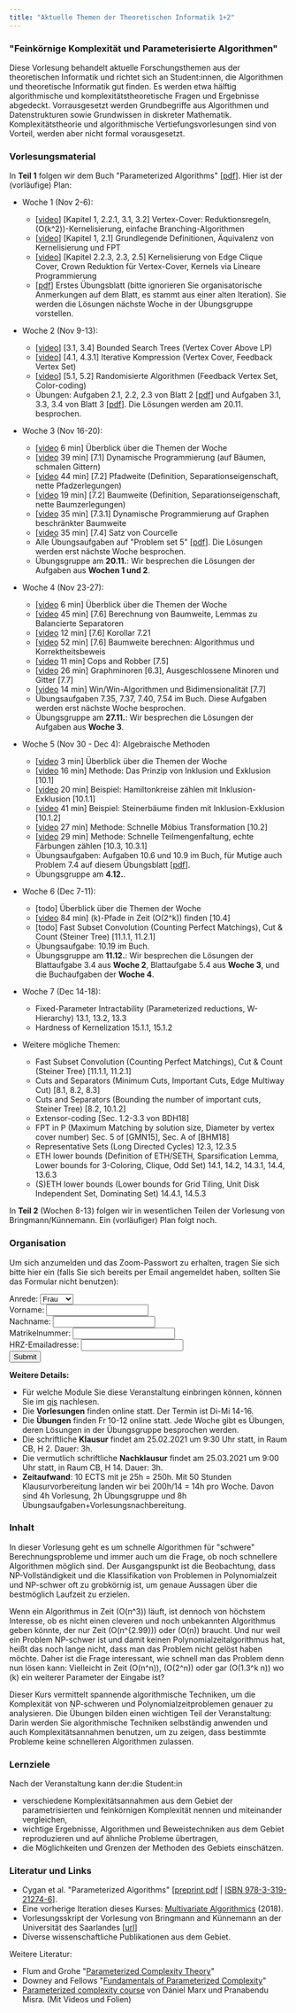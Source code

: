 ```yaml
---
title: "Aktuelle Themen der Theoretischen Informatik 1+2"
---
```

### "Feinkörnige Komplexität und Parameterisierte Algorithmen"
Diese Vorlesung behandelt aktuelle Forschungsthemen aus der theoretischen Informatik und richtet sich an Student:innen, die Algorithmen und theoretische Informatik gut finden.
Es werden etwa hälftig algorithmische und komplexitätstheoretische Fragen und Ergebnisse abgedeckt.
Vorrausgesetzt werden Grundbegriffe aus Algorithmen und Datenstrukturen sowie Grundwissen in diskreter Mathematik. Komplexitätstheorie und algorithmische Vertiefungsvorlesungen sind von Vorteil, werden aber nicht formal vorausgesetzt.

### Vorlesungsmaterial

In **Teil 1** folgen wir dem Buch "Parameterized Algorithms" [[pdf](https://www.mimuw.edu.pl/~malcin/book/parameterized-algorithms.pdf)].
Hier ist der (vorläufige) Plan:

- Woche 1 (Nov 2-6):
  - [[video](/teaching/winter20/ati/01-VertexCover.mp4)] [Kapitel 1, 2.2.1, 3.1, 3.2] Vertex-Cover: Reduktionsregeln, \(O(k^2)\)-Kernelisierung, einfache Branching-Algorithmen 
  - [[video](/teaching/winter20/ati/02-Definitionen.mp4)] [Kapitel 1, 2.1] Grundlegende Definitionen, Äquivalenz von Kernelisierung und FPT
  - [[video](/teaching/winter20/ati/03-Kernels.mp4)] [Kapitel 2.2.3, 2.3, 2.5] Kernelisierung von Edge Clique Cover, Crown Reduktion für Vertex-Cover, Kernels via Lineare Programmierung
  - [[pdf](https://www.mpi-inf.mpg.de/fileadmin/inf/d1/teaching/winter18/MultivariateAlgorithmics/Assignment01.pdf)] Erstes Übungsblatt (bitte ignorieren Sie organisatorische Anmerkungen auf dem Blatt, es stammt aus einer alten Iteration). Sie werden die Lösungen nächste Woche in der Übungsgruppe vorstellen.

- Woche 2 (Nov 9-13):
  - [[video](/teaching/winter20/ati/04-BoundedSearchTrees.mp4)] [3.1, 3.4] Bounded Search Trees (Vertex Cover Above LP)
  - [[video](/teaching/winter20/ati/05-IterativeCompression.mp4)] [4.1, 4.3.1] Iterative Kompression (Vertex Cover, Feedback Vertex Set)
  - [[video](/teaching/winter20/ati/06-ColorCoding.mp4)] [5.1, 5.2] Randomisierte Algorithmen (Feedback Vertex Set, Color-coding)
  - Übungen: Aufgaben 2.1, 2.2, 2.3 von Blatt 2 [[pdf](https://www.mpi-inf.mpg.de/fileadmin/inf/d1/teaching/winter18/MultivariateAlgorithmics/Assignment02.pdf)] und Aufgaben 3.1, 3.3, 3.4 von Blatt 3 [[pdf](https://www.mpi-inf.mpg.de/fileadmin/inf/d1/teaching/winter18/MultivariateAlgorithmics/Assignment03.pdf)]. Die Lösungen werden am 20.11. besprochen.

- Woche 3 (Nov 16-20):
  - [[video](/teaching/winter20/ati/Woche03-intro.mp4) 6 min] Überblick über die Themen der Woche
  - [[video](/teaching/winter20/ati/07-Trees-NarrowGrids.mp4) 39 min] [7.1] Dynamische Programmierung (auf Bäumen, schmalen Gittern)
  - [[video](/teaching/winter20/ati/08-Pfadweite.mp4) 44 min] [7.2] Pfadweite (Definition, Separationseigenschaft, nette Pfadzerlegungen)
  - [[video](/teaching/winter20/ati/09-Baumzerlegung.mp4) 19 min] [7.2] Baumweite (Definition, Separationseigenschaft, nette Baumzerlegungen)
  - [[video](/teaching/winter20/ati/10-WIS-DP-tw.mp4) 35 min] [7.3.1] Dynamische Programmierung auf Graphen beschränkter Baumweite
  - [[video](/teaching/winter20/ati/11-Courcelle.mp4) 35 min] [7.4] Satz von Courcelle
  - Alle Übungsaufgaben auf "Problem set 5" [[pdf](https://www.mpi-inf.mpg.de/fileadmin/inf/d1/teaching/winter18/MultivariateAlgorithmics/Assignment05.pdf)]. Die Lösungen werden erst nächste Woche besprochen.
  - Übungsgruppe am **20.11.**: Wir besprechen die Lösungen der Aufgaben aus **Wochen 1 und 2**.

- Woche 4 (Nov 23-27):
  - [[video](/teaching/winter20/ati/Woche04-0-Intro.mp4) 6 min] Überblick über die Themen der Woche
  - [[video](/teaching/winter20/ati/Woche04-2-SeparatorenLemmas.mp4) 45 min] [7.6] Berechnung von Baumweite, Lemmas zu Balancierte Separatoren
  - [[video](/teaching/winter20/ati/Woche04-3-Korollar-7.21.mp4) 12 min] [7.6] Korollar 7.21
  - [[video](/teaching/winter20/ati/Woche04-4-BaumweiteAlgorithmus.mp4) 52 min] [7.6] Baumweite berechnen: Algorithmus und Korrektheitsbeweis
  - [[video](/teaching/winter20/ati/Woche04-1-CopsRobber.mp4) 11 min] Cops and Robber [7.5]
  - [[video](/teaching/winter20/ati/Woche04-5-Graphminoren.mp4) 26 min] Graphminoren [6.3], Ausgeschlossene Minoren und Gitter [7.7]
  - [[video](/teaching/winter20/ati/Woche04-6-WinWin.mp4) 14 min] Win/Win-Algorithmen und Bidimensionalität [7.7]
  - Übungsaufgaben 7.35, 7.37, 7.40, 7.54 im Buch. Diese Aufgaben werden erst nächste Woche besprochen.
  - Übungsgruppe am **27.11.**: Wir besprechen die Lösungen der Aufgaben aus **Woche 3**.

- Woche 5 (Nov 30 - Dec 4): Algebraische Methoden
  - [[video](/teaching/winter20/ati/Woche05-0-Intro.mp4) 3 min] Überblick über die Themen der Woche
  - [[video](/teaching/winter20/ati/Woche05-1-InclusionExclusion.mp4) 16 min] Methode: Das Prinzip von Inklusion und Exklusion [10.1]
  - [[video](/teaching/winter20/ati/Woche05-2-HamCycles.mp4) 20 min] Beispiel: Hamiltonkreise zählen mit Inklusion-Exklusion [10.1.1]
  - [[video](/teaching/winter20/ati/Woche05-3-SteinerTrees.mp4) 41 min] Beispiel: Steinerbäume finden mit Inklusion-Exklusion [10.1.2]
  - [[video](/teaching/winter20/ati/Woche05-4-FastZetaTransform.mp4) 27 min] Methode: Schnelle Möbius Transformation [10.2]
  - [[video](/teaching/winter20/ati/Woche05-5-SubsetConvolution.mp4) 29 min] Methode: Schnelle Teilmengenfaltung, echte Färbungen zählen [10.3, 10.3.1]
  - Übungsaufgaben: Aufgaben 10.6 und 10.9 im Buch, für Mutige auch Problem 7.4 auf diesem Übungsblatt [[pdf](https://www.mpi-inf.mpg.de/fileadmin/inf/d1/teaching/winter18/MultivariateAlgorithmics/Assignment07.pdf)].
  - Übungsgruppe am **4.12.**.

- Woche 6 (Dec 7-11):
  - [todo] Überblick über die Themen der Woche
  - [[video](/teaching/winter20/ati/Woche06-1-kPath.mp4) 84 min] \(k\)-Pfade in Zeit \(O(2^k)\) finden [10.4]
  - [todo] Fast Subset Convolution (Counting Perfect Matchings), Cut & Count (Steiner Tree)	[11.1.1, 11.2.1]
  - Übungsaufgabe: 10.19 im Buch.
  - Übungsgruppe am **11.12.**: Wir besprechen die Lösungen der Blattaufgabe 3.4 aus **Woche 2**, Blattaufgabe 5.4 aus **Woche 3**, und die Buchaufgaben der **Woche 4**.

- Woche 7 (Dec 14-18):
  - Fixed-Parameter Intractability (Parameterized reductions, W-Hierarchy)	13.1, 13.2, 13.3
  - Hardness of Kernelization	15.1.1, 15.1.2

- Weitere mögliche Themen:
  - Fast Subset Convolution (Counting Perfect Matchings), Cut & Count (Steiner Tree)	[11.1.1, 11.2.1]
  - Cuts and Separators (Minimum Cuts, Important Cuts, Edge Multiway Cut)	[8.1, 8.2, 8.3]
  - Cuts and Separators (Bounding the number of important cuts, Steiner Tree) [8.2, 10.1.2]
  - Extensor-coding [Sec. 1.2-3.3 von BDH18]
  - FPT in P (Maximum Matching by solution size, Diameter by vertex cover number)	Sec. 5 of [GMN15], Sec. A of [BHM18]
  - Representative Sets (Long Directed Cycles)	12.3, 12.3.5
  - ETH lower bounds (Definition of ETH/SETH, Sparsification Lemma, Lower bounds for 3-Coloring, Clique, Odd Set)	14.1, 14.2, 14.3.1, 14.4, 13.6.3
  - (S)ETH lower bounds (Lower bounds for Grid Tiling, Unit Disk Independent Set, Dominating Set)	14.4.1, 14.5.3

In **Teil 2** (Wochen 8-13) folgen wir in wesentlichen Teilen der Vorlesung von Bringmann/Künnemann. Ein (vorläufiger) Plan folgt noch.


### Organisation

Um sich anzumelden und das Zoom-Passwort zu erhalten, tragen Sie sich bitte hier ein (falls Sie sich bereits per Email angemeldet haben, sollten Sie das Formular nicht benutzen):
<form action='https://api.tcs.uni-frankfurt.de/register' method='POST'>
    Anrede:
    <select name='anrede'>
      <option value='Frau'>Frau</option>
      <option value='Herr'>Herr</option>
      <option value='Divers'>Divers</option>
    </select>
    <br>
    Vorname: <input name='vorname'>
    <br>
    Nachname: <input name='nachname'>
    <br>
    Matrikelnummer: <input name='mtknr'>
    <br>
    HRZ-Emailadresse: <input name='mail'>
    <br>
    <input type='submit'>
</form>

**Weitere Details:**

- Für welche Module Sie diese Veranstaltung einbringen können, können Sie im [qis](https://qis.server.uni-frankfurt.de/qisserver/rds?state=verpublish&status=init&vmfile=no&publishid=301071&moduleCall=webInfo&publishConfFile=webInfo&publishSubDir=veranstaltung) nachlesen.
- Die **Vorlesungen** finden online statt. Der Termin ist Di-Mi 14-16.
- Die **Übungen** finden Fr 10-12 online statt. Jede Woche gibt es Übungen, deren Lösungen in der Übungsgruppe besprochen werden.
- Die schriftliche **Klausur** findet am 25.02.2021 um 9:30 Uhr statt, in Raum CB, H 2. Dauer: 3h.
- Die vermutlich schriftliche **Nachklausur** findet am 25.03.2021 um 9:00 Uhr statt, in Raum CB, H 14. Dauer: 3h.
- **Zeitaufwand**: 10 ECTS mit je 25h = 250h. Mit 50 Stunden Klausurvorbereitung landen wir bei 200h/14 = 14h pro Woche. Davon sind 4h Vorlesung, 2h Übungsgruppe und 8h Übungsaufgaben+Vorlesungsnachbereitung.

### Inhalt

In dieser Vorlesung geht es um schnelle Algorithmen für "schwere" Berechnungsprobleme und immer auch um die Frage, ob noch schnellere Algorithmen möglich sind.
Der Ausgangspunkt ist die Beobachtung, dass NP-Vollständigkeit und die Klassifikation von Problemen in Polynomialzeit und NP-schwer oft zu grobkörnig ist, um genaue Aussagen über die bestmöglich Laufzeit zu erzielen.

Wenn ein Algorithmus in Zeit \(O(n^3)\) läuft, ist dennoch von höchstem Interesse, ob es nicht einen cleveren und noch unbekannten Algorithmus geben könnte, der nur Zeit \(O(n^{2.99})\) oder \(O(n)\) braucht.
Und nur weil ein Problem NP-schwer ist und damit keinen Polynomialzeitalgorithmus hat, heißt das noch lange nicht, dass man das Problem nicht gelöst haben möchte. Daher ist die Frage interessant, wie schnell man das Problem denn nun lösen kann: Vielleicht in Zeit \(O(n^n)\), \(O(2^n)\) oder gar \(O(1.3^k n)\) wo \(k\) ein weiterer Parameter der Eingabe ist?

Dieser Kurs vermittelt spannende algorithmische Techniken, um die Komplexität von NP-schweren und Polynomialzeitproblemen genauer zu analysieren.
Die Übungen bilden einen wichtigen Teil der Veranstaltung: Darin werden Sie algorithmische Techniken selbständig anwenden und auch Komplexitätsannahmen benutzen, um zu zeigen, dass bestimmte Probleme keine schnelleren Algorithmen zulassen.


### Lernziele

Nach der Veranstaltung kann der:die Student:in

- verschiedene Komplexitätsannahmen aus dem Gebiet der parametrisierten und feinkörnigen Komplexität nennen und miteinander vergleichen,
- wichtige Ergebnisse, Algorithmen und Beweistechniken aus dem Gebiet reproduzieren und auf ähnliche Probleme übertragen,
- die Möglichkeiten und Grenzen der Methoden des Gebiets einschätzen.

### Literatur und Links

- Cygan et al. "Parameterized Algorithms" [[preprint pdf](https://www.mimuw.edu.pl/~malcin/book/parameterized-algorithms.pdf) | [ISBN 978-3-319-21274-6](https://dblp.org/rec/html/books/sp/CyganFKLMPPS15)].
- Eine vorherige Iteration dieses Kurses: [Multivariate Algorithmics](https://bit.ly/MulAlg18) (2018).
- Vorlesungsskript der Vorlesung von Bringmann and Künnemann an der Universität des Saarlandes [[url](https://www.mpi-inf.mpg.de/departments/algorithms-complexity/teaching/summer19/fine-complexity/)]
- Diverse wissenschaftliche Publikationen aus dem Gebiet.

Weitere Literatur:

- Flum and Grohe "[Parameterized Complexity Theory](https://www.springer.com/de/book/9783540299523)"
- Downey and Fellows "[Fundamentals of Parameterized Complexity](https://www.springer.com/de/book/9781447155584)"
- [Parameterized complexity course](https://www.mpi-inf.mpg.de/departments/algorithms-complexity/teaching/summer20/parameterized-algorithms) von Dániel Marx und Pranabendu Misra. (Mit Videos und Folien)